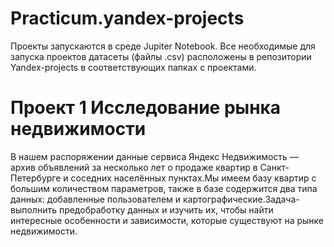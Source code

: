 # Practicum.yandex-projects
Проекты запускаются в среде Jupiter Notebook. Все необходимые для запуска проектов датасеты (файлы .csv) расположены в репозитории Yandex-projects в соответствующих папках с проектами. 
# Проект 1 Исследование рынка недвижимости 
В нашем распоряжении данные сервиса Яндекс Недвижимость — архив объявлений за несколько лет о продаже квартир в Санкт-Петербурге и соседних населённых пунктах.Мы имеем базу квартир с большим количеством параметров, также в базе содержится два типа данных: добавленные пользователем и картографические.Задача-
выполнить предобработку данных и изучить их, чтобы найти интересные особенности и зависимости, которые существуют на рынке недвижимости.

